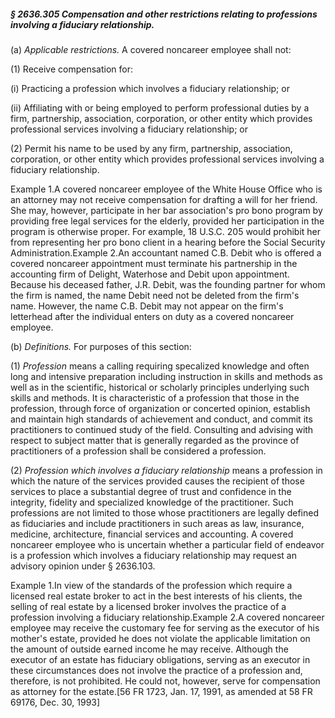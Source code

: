 ##### § 2636.305 Compensation and other restrictions relating to professions involving a fiduciary relationship. #####

(a) *Applicable restrictions.* A covered noncareer employee shall not:

(1) Receive compensation for:

(i) Practicing a profession which involves a fiduciary relationship; or

(ii) Affiliating with or being employed to perform professional duties by a firm, partnership, association, corporation, or other entity which provides professional services involving a fiduciary relationship; or

(2) Permit his name to be used by any firm, partnership, association, corporation, or other entity which provides professional services involving a fiduciary relationship.

Example 1.A covered noncareer employee of the White House Office who is an attorney may not receive compensation for drafting a will for her friend. She may, however, participate in her bar association's pro bono program by providing free legal services for the elderly, provided her participation in the program is otherwise proper. For example, 18 U.S.C. 205 would prohibit her from representing her pro bono client in a hearing before the Social Security Administration.Example 2.An accountant named C.B. Debit who is offered a covered noncareer appointment must terminate his partnership in the accounting firm of Delight, Waterhose and Debit upon appointment. Because his deceased father, J.R. Debit, was the founding partner for whom the firm is named, the name Debit need not be deleted from the firm's name. However, the name C.B. Debit may not appear on the firm's letterhead after the individual enters on duty as a covered noncareer employee.

(b) *Definitions.* For purposes of this section:

(1) *Profession* means a calling requiring specalized knowledge and often long and intensive preparation including instruction in skills and methods as well as in the scientific, historical or scholarly principles underlying such skills and methods. It is characteristic of a profession that those in the profession, through force of organization or concerted opinion, establish and maintain high standards of achievement and conduct, and commit its practitioners to continued study of the field. Consulting and advising with respect to subject matter that is generally regarded as the province of practitioners of a profession shall be considered a profession.

(2) *Profession which involves a fiduciary relationship* means a profession in which the nature of the services provided causes the recipient of those services to place a substantial degree of trust and confidence in the integrity, fidelity and specialized knowledge of the practitioner. Such professions are not limited to those whose practitioners are legally defined as fiduciaries and include practitioners in such areas as law, insurance, medicine, architecture, financial services and accounting. A covered noncareer employee who is uncertain whether a particular field of endeavor is a profession which involves a fiduciary relationship may request an advisory opinion under § 2636.103.

Example 1.In view of the standards of the profession which require a licensed real estate broker to act in the best interests of his clients, the selling of real estate by a licensed broker involves the practice of a profession involving a fiduciary relationship.Example 2.A covered noncareer employee may receive the customary fee for serving as the executor of his mother's estate, provided he does not violate the applicable limitation on the amount of outside earned income he may receive. Although the executor of an estate has fiduciary obligations, serving as an executor in these circumstances does not involve the practice of a profession and, therefore, is not prohibited. He could not, however, serve for compensation as attorney for the estate.[56 FR 1723, Jan. 17, 1991, as amended at 58 FR 69176, Dec. 30, 1993]